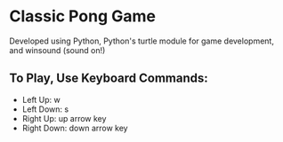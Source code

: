 # Classic Pong Game
Developed using Python, Python's turtle module for game development, and winsound (sound on!)

## To Play, Use Keyboard Commands:
* Left Up:   w
* Left Down:   s
* Right Up:   up arrow key
* Right Down:   down arrow key
